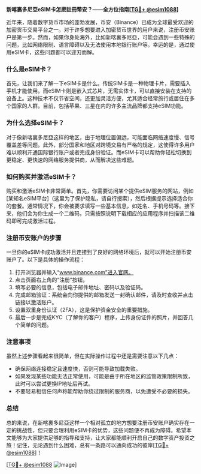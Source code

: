**新喀裏多尼亞eSIM卡怎麽註冊幣安？——全方位指南[[TG💪+ @esim1088](https://t.me/s/esim1088)]**

近年来，随着数字货币市场的蓬勃发展，币安（Binance）已成为全球最受欢迎的加密货币交易平台之一。对于许多想要进入加密货币世界的用户来说，注册币安账户是第一步。然而，如果你身处海外，比如新喀裏多尼亞，可能会遇到一些特殊的问题，比如网络限制、语言障碍以及无法使用本地银行账户等。幸运的是，通过使用eSIM卡，这些问题都可以迎刃而解。

### 什么是eSIM卡？

首先，让我们来了解一下eSIM卡是什么。传统SIM卡是一种物理卡片，需要插入手机才能使用。而eSIM卡则是嵌入式芯片，无需实体卡，可以直接安装在支持的设备上。这种技术不仅节省空间，还更加灵活方便，尤其适合经常旅行或居住在多个国家的人群。目前，包括苹果、三星在内的许多主流品牌都支持eSIM功能。

### 为什么选择eSIM卡？

对于像新喀裏多尼亞这样的地区，由于地理位置偏远，可能面临网络速度慢、信号覆盖差等问题。此外，部分国家和地区对跨境交易有严格的规定，这使得许多用户难以顺利开通国际银行账户或者完成身份验证。而eSIM卡可以帮助你轻松切换到更稳定、更快速的网络服务提供商，从而解决这些难题。

### 如何购买并激活eSIM卡？

购买和激活eSIM卡非常简单。首先，你需要访问某个提供eSIM服务的网站，例如[某知名eSIM平台]（这里为了保护隐私，请自行搜索），然后根据提示选择适合你的套餐。通常情况下，你会被要求填写一些基本信息，如姓名、手机号码等。接下来，他们会为你生成一个二维码，只需按照说明下载相应的应用程序并扫描该二维码即可完成激活过程。

### 注册币安账户的步骤

一旦你的eSIM卡成功激活并且连接到了良好的网络环境后，就可以开始注册币安账户了。以下是具体的操作流程：

1. 打开浏览器并输入“www.binance.com”进入官网。
2. 点击页面右上角的“注册”按钮。
3. 填写必要的信息，包括电子邮件地址、密码以及验证码。
4. 完成邮箱验证：系统会向你提供的邮箱发送一封确认邮件，请及时查收并点击链接以激活账户。
5. 设置双重身份认证（2FA），这是保护资金安全的重要措施。
6. 最后一步是完成KYC（了解你的客户）程序，上传身份证件的照片，并回答几个简单的问题。

### 注意事项

虽然上述步骤看起来很简单，但在实际操作过程中还是需要注意以下几点：
- 确保网络连接稳定且速度快，否则可能导致加载失败。
- 如果发现某些功能无法正常使用，可能是由于所在地区的监管政策限制所致，此时可以尝试更换IP地址后再试。
- 不要轻易相信任何声称能帮助你绕过限制的服务商，以免遭受不必要的损失。

### 总结

总的来说，在新喀裏多尼亞这样一个相对孤立的地方想要注册币安账户确实存在一定的挑战性，但只要合理利用eSIM卡的优势，这些问题便不再成为障碍。希望本文能够为大家提供足够的指导和支持，让大家都能顺利开启自己的数字资产投资之旅！记住，无论遇到什么困难，总有一条路可以通向成功的彼岸[[TG💪+ @esim1088](https://t.me/s/esim1088)]！

[[TG💪+ @esim1088](https://t.me/s/esim1088) ![Image](https://i.postimg.cc/4NQfJmqS/Snipaste-2025-05-13-00-14-12.png)]